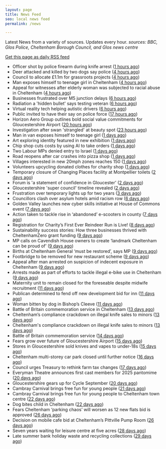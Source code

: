 ```yaml
---
layout: page
title: News Feed
seo: local news feed
permalink: /news

---
```


Latest News from a variety of sources. Updates every hour.
_sources: BBC, Glos Police, Cheltenham Borough Council, and Glos news centre_

[Get this page as daily RSS feed](/daily.rss)

<!-- news_marker starts -->
- Officer shot by police firearm during knife arrest ([1 hours ago](https://www.bbc.com/news/articles/cly68pppne7o?at_medium=RSS&at_campaign=rss))
- Deer attacked and killed by two dogs say police ([4 hours ago](https://www.bbc.com/news/articles/cq5j3plv9qjo?at_medium=RSS&at_campaign=rss))
- Council to allocate £1.1m for grassroots projects ([4 hours ago](https://gloucesternewscentre.co.uk/council-to-allocate-1-1m-for-grassroots-projects/))
- Man exposes himself to teenage girl in Cheltenham ([4 hours ago](https://gloucesternewscentre.co.uk/man-exposes-himself-to-teenage-girl-in-cheltenham/))
- Appeal for witnesses after elderly woman was subjected to racial abuse in Cheltenham ([4 hours ago](https://gloucesternewscentre.co.uk/appeal-for-witnesses-after-elderly-woman-was-subjected-to-racial-abuse-in-cheltenham/))
- Businesses frustrated over M5 junction delays ([6 hours ago](https://www.bbc.com/news/articles/cn0rz480gklo?at_medium=RSS&at_campaign=rss))
- Radiation a 'hidden bullet' says testing veteran ([6 hours ago](https://www.bbc.com/news/articles/cm2d3krpm1no?at_medium=RSS&at_campaign=rss))
- Virtual reality tech helping autistic drivers ([6 hours ago](https://www.bbc.com/news/articles/c62l833z620o?at_medium=RSS&at_campaign=rss))
- Public invited to have their say on police force ([17 hours ago](https://www.bbc.com/news/articles/crl50k7ez51o?at_medium=RSS&at_campaign=rss))
- Horizon Aero Group outlines bold social value commitments for Gloucestershire Airport ([20 hours ago](https://www.cheltenham.gov.uk/news/article/3050/horizon_aero_group_outlines_bold_social_value_commitments_for_gloucestershire_airport))
- Investigation after swan 'strangled' at beauty spot ([23 hours ago](https://www.bbc.com/news/articles/cp8j6v55kejo?at_medium=RSS&at_campaign=rss))
- Man in van exposes himself to teenage girl ([1 days ago](https://www.bbc.com/news/articles/crl50kgeg4do?at_medium=RSS&at_campaign=rss))
- Art exploring identity featured in new exhibition ([1 days ago](https://www.bbc.com/news/articles/ckgy9exj7g9o?at_medium=RSS&at_campaign=rss))
- Chip shop cuts costs by using AI to take orders ([1 days ago](https://www.bbc.com/news/articles/c62lqve087zo?at_medium=RSS&at_campaign=rss))
- Two Labour MPs denied entry to Israel ([1 days ago](https://www.bbc.com/news/articles/cge2gweqzjno?at_medium=RSS&at_campaign=rss))
- Road reopens after car crashes into pizza shop ([1 days ago](https://www.bbc.com/news/articles/c8xrgwr1zl2o?at_medium=RSS&at_campaign=rss))
- Villages interested in new 20mph zones reaches 150 ([1 days ago](https://www.bbc.com/news/articles/c147k5dydmpo?at_medium=RSS&at_campaign=rss))
- Volunteers upcycling donated clothes for charity shop ([1 days ago](https://www.bbc.com/news/articles/cqlz2493ee0o?at_medium=RSS&at_campaign=rss))
- Temporary closure of Changing Places facility at Montpellier toilets ([2 days ago](https://www.cheltenham.gov.uk/news/article/3048/temporary_closure_of_changing_places_facility_at_montpellier_toilets))
- Forum is 'a statement of confidence in Gloucester' ([2 days ago](https://www.bbc.com/news/articles/c5ykew71zxro?at_medium=RSS&at_campaign=rss))
- Gloucestershire 'super council' timeline revealed ([2 days ago](https://www.bbc.com/news/articles/ce32ndr356vo?at_medium=RSS&at_campaign=rss))
- Frustration over temporary lights up for two years ([3 days ago](https://www.bbc.com/news/articles/cn839v209l7o?at_medium=RSS&at_campaign=rss))
- Councillors clash over asylum hotels amid racism row ([6 days ago](https://gloucesternewscentre.co.uk/councillors-clash-over-asylum-hotels-amid-racism-row/))
- Golden Valley launches new cyber skills initiative at  House of Commons event ([7 days ago](https://www.cheltenham.gov.uk/news/article/3047/golden_valley_launches_new_cyber_skills_initiative_at_house_of_commons_event))
- Action taken to tackle rise in ‘abandoned’ e-scooters in county ([7 days ago](https://gloucesternewscentre.co.uk/action-taken-to-tackle-rise-in-abandoned-e-scooters-in-county/))
- Registration for Charity’s First Ever Reindeer Run is Live! ([8 days ago](https://gloucesternewscentre.co.uk/registration-for-charitys-first-ever-reindeer-run-is-live/))
- Sustainability success stories: How three businesses thrived with CheltenhamZero grant funding ([9 days ago](https://www.cheltenham.gov.uk/news/article/3046/sustainability_success_stories_how_three_businesses_thrived_with_cheltenhamzero_grant_funding))
- MP calls on Cavendish House owners to create ‘landmark Cheltenham can be proud of’ ([9 days ago](https://gloucesternewscentre.co.uk/mp-calls-on-cavendish-house-owners-to-create-landmark-cheltenham-can-be-proud-of/))
- Births at Cheltenham General ‘must be restored’, says MP ([9 days ago](https://gloucesternewscentre.co.uk/births-at-cheltenham-general-must-be-restored-says-mp/))
- Footbridge to be removed for new restaurant scheme ([9 days ago](https://gloucesternewscentre.co.uk/footbridge-to-be-removed-for-new-restaurant-scheme/))
- Appeal after man arrested on suspicion of indecent exposure in Cheltenham ([9 days ago](https://gloucesternewscentre.co.uk/appeal-after-man-arrested-on-suspicion-of-indecent-exposure-in-cheltenham/))
- Arrests made as part of efforts to tackle illegal e-bike use in Cheltenham ([9 days ago](https://gloucesternewscentre.co.uk/arrests-made-as-part-of-efforts-to-tackle-illegal-e-bike-use-in-cheltenham/))
- Maternity unit to remain closed for the foreseable despite midwife recruitment ([11 days ago](https://gloucesternewscentre.co.uk/maternity-unit-to-remain-closed-for-the-foreseable-despite-midwife-recruitment/))
- Publican determined to fend off new development bid for inn ([11 days ago](https://gloucesternewscentre.co.uk/publican-determined-to-fend-off-new-development-bid-for-inn/))
- Woman bitten by dog in Bishop’s Cleeve ([11 days ago](https://gloucesternewscentre.co.uk/woman-bitten-by-dog-in-bishops-cleeve/))
- Battle of Britain commemoration service in Cheltenham ([13 days ago](https://gloucesternewscentre.co.uk/battle-of-britain-commemoration-service-in-cheltenham/))
- Cheltenham’s compliance crackdown on illegal knife sales to minors ([13 days ago](https://gloucesternewscentre.co.uk/cheltenhams-compliance-crackdown-on-illegal-knife-sales-to-minors/))
- Cheltenham's compliance crackdown on illegal knife sales to minors ([13 days ago](https://www.cheltenham.gov.uk/news/article/3045/cheltenhams_compliance_crackdown_on_illegal_knife_sales_to_minors))
- Battle of Britain commemoration service ([14 days ago](https://www.cheltenham.gov.uk/news/article/3044/battle_of_britain_commemoration_service))
- Fears grow over future of Gloucestershire Airport ([15 days ago](https://gloucesternewscentre.co.uk/fears-grow-over-future-of-gloucestershire-airport/))
- Stores in Gloucestershire sold knives and vapes to under-18s ([15 days ago](https://gloucesternewscentre.co.uk/stores-in-gloucestershire-sold-knives-and-vapes-to-under-18s/))
- Cheltenham multi-storey car park closed until further notice ([16 days ago](https://gloucesternewscentre.co.uk/cheltenham-multi-storey-car-park-closed-until-further-notice/))
- Council urges Treasury to rethink farm tax changes ([17 days ago](https://www.bbc.co.uk/sounds/play/p0m063k7?at_medium=RSS&at_campaign=rss))
- Everyman Theatre announces first cast members for 2025 pantomime ([20 days ago](https://gloucesternewscentre.co.uk/everyman-theatre-announces-first-cast-members-for-2025-pantomime/))
- Gloucestershire gears up for Cycle September ([20 days ago](https://gloucesternewscentre.co.uk/gloucestershire-gears-up-for-cycle-september/))
- Cambray Carnival brings free fun for young people ([21 days ago](https://gloucesternewscentre.co.uk/cambray-carnival-brings-free-fun-for-young-people/))
- Cambray Carnival brings free fun for young people to Cheltenham town centre ([22 days ago](https://www.cheltenham.gov.uk/news/article/3043/cambray_carnival_brings_free_fun_for_young_people_to_cheltenham_town_centre))
- Dog bites child in Cheltenham ([22 days ago](https://gloucesternewscentre.co.uk/dog-bites-child-in-cheltenham/))
- Fears Cheltenham ‘parking chaos’ will worsen as 12 new flats bid is approved ([26 days ago](https://gloucesternewscentre.co.uk/fears-cheltenham-parking-chaos-will-worsen-as-12-new-flats-bid-is-approved/))
- Decision on mobile cafe bid at Cheltenham’s Pittville Pump Room ([26 days ago](https://gloucesternewscentre.co.uk/decision-on-mobile-cafe-bid-at-cheltenhams-pittville-pump-room/))
- Seven years waiting for leisure centre at five acres ([28 days ago](https://www.bbc.co.uk/sounds/play/p0ly5g42?at_medium=RSS&at_campaign=rss))
- Late summer bank holiday waste and recycling collections ([29 days ago](https://www.cheltenham.gov.uk/news/article/3042/late_summer_bank_holiday_waste_and_recycling_collections))

<!-- news_marker ends -->
